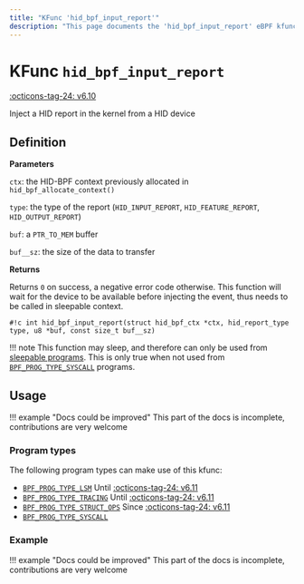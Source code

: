 ```yaml
---
title: "KFunc 'hid_bpf_input_report'"
description: "This page documents the 'hid_bpf_input_report' eBPF kfunc, including its definition, usage, program types that can use it, and examples."
---
```

# KFunc `hid_bpf_input_report`

<!-- [FEATURE_TAG](hid_bpf_input_report) -->
[:octicons-tag-24: v6.10](https://github.com/torvalds/linux/commit/9be50ac30a83896a753ab9f64e941763bb7900be)
<!-- [/FEATURE_TAG] -->

Inject a HID report in the kernel from a HID device

## Definition

**Parameters**

`ctx`: the HID-BPF context previously allocated in `hid_bpf_allocate_context()`

`type`: the type of the report (`HID_INPUT_REPORT`, `HID_FEATURE_REPORT`, `HID_OUTPUT_REPORT`)

`buf`: a `PTR_TO_MEM` buffer

`buf__sz`: the size of the data to transfer


**Returns**

Returns `0` on success, a negative error code otherwise. This function will wait for the device to be available before injecting the event, thus needs to be called in sleepable context.

`#!c int hid_bpf_input_report(struct hid_bpf_ctx *ctx, hid_report_type type, u8 *buf, const size_t buf__sz)`

!!! note
    This function may sleep, and therefore can only be used from [sleepable programs](../syscall/BPF_PROG_LOAD.md/#bpf_f_sleepable).
    This is only true when not used from [`BPF_PROG_TYPE_SYSCALL`](../program-type/BPF_PROG_TYPE_SYSCALL.md) programs.

## Usage

!!! example "Docs could be improved"
    This part of the docs is incomplete, contributions are very welcome

### Program types

The following program types can make use of this kfunc:

- [`BPF_PROG_TYPE_LSM`](../program-type/BPF_PROG_TYPE_LSM.md) Until [:octicons-tag-24: v6.11](https://github.com/torvalds/linux/commit/ebc0d8093e8c97de459615438edefad1a4ac352c)
- [`BPF_PROG_TYPE_TRACING`](../program-type/BPF_PROG_TYPE_TRACING.md) Until [:octicons-tag-24: v6.11](https://github.com/torvalds/linux/commit/ebc0d8093e8c97de459615438edefad1a4ac352c)
- [`BPF_PROG_TYPE_STRUCT_OPS`](../program-type/BPF_PROG_TYPE_STRUCT_OPS.md) Since [:octicons-tag-24: v6.11](https://github.com/torvalds/linux/commit/ebc0d8093e8c97de459615438edefad1a4ac352c)
- [`BPF_PROG_TYPE_SYSCALL`](../program-type/BPF_PROG_TYPE_SYSCALL.md)

### Example

!!! example "Docs could be improved"
    This part of the docs is incomplete, contributions are very welcome

